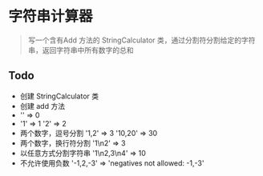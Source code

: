 # 字符串计算器

> 写一个含有Add 方法的 StringCalculator 类，通过分割符分割给定的字符串，返回字符串中所有数字的总和

## Todo

* 创建 StringCalculator 类
* 创建 add 方法
* '' => 0
* '1' => 1 '2' => 2
* 两个数字，逗号分割 '1,2' => 3 '10,20' => 30
* 两个数字，换行符分割 '1\n2' => 3
* 以任意方式分割字符串 '1\n2,3\n4' => 10
* 不允许使用负数 '-1,2,-3' => 'negatives not allowed: -1,-3'
